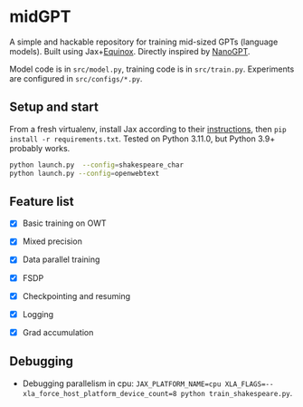 # midGPT
A simple and hackable repository for training mid-sized GPTs (language models).  Built using Jax+[Equinox](https://github.com/patrick-kidger/equinox). Directly inspired by [NanoGPT](https://github.com/karpathy/nanoGPT/).

Model code is in `src/model.py`, training code is in `src/train.py`. Experiments are configured in `src/configs/*.py`.

## Setup and start
From a fresh virtualenv, install Jax according to their [instructions](https://jax.readthedocs.io/en/latest/installation.html), then `pip install -r requirements.txt`. Tested on Python 3.11.0, but Python 3.9+ probably works.

```bash
python launch.py  --config=shakespeare_char
python launch.py --config=openwebtext
```

## Feature list

 - [x] Basic training on OWT
 - [x] Mixed precision
 - [x] Data parallel training
 - [x] FSDP
 - [x] Checkpointing and resuming
 - [x] Logging
 - [x] Grad accumulation


## Debugging
* Debugging parallelism in cpu: `JAX_PLATFORM_NAME=cpu XLA_FLAGS=--xla_force_host_platform_device_count=8 python train_shakespeare.py`.